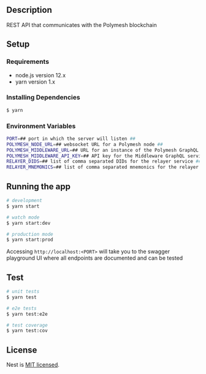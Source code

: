 ## Description

REST API that communicates with the Polymesh blockchain

## Setup

### Requirements

- node.js version 12.x
- yarn version 1.x

### Installing Dependencies

```bash
$ yarn
```

### Environment Variables

```bash
PORT=## port in which the server will listen ##
POLYMESH_NODE_URL=## websocket URL for a Polymesh node ##
POLYMESH_MIDDLEWARE_URL=## URL for an instance of the Polymesh GraphQL Middleware service ##
POLYMESH_MIDDLEWARE_API_KEY=## API key for the Middleware GraphQL service ##
RELAYER_DIDS=## list of comma separated DIDs for the relayer service ##
RELAYER_MNEMONICS=## list of comma separated mnemonics for the relayer service (each mnemonic corresponds to a DID in RELAYER_DIDS) ##
```

## Running the app

```bash
# development
$ yarn start

# watch mode
$ yarn start:dev

# production mode
$ yarn start:prod
```

Accessing `http://localhost:<PORT>` will take you to the swagger playground UI where all endpoints are documented and can be tested

## Test

```bash
# unit tests
$ yarn test

# e2e tests
$ yarn test:e2e

# test coverage
$ yarn test:cov
```

## License

Nest is [MIT licensed](LICENSE).
